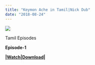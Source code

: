 ```yaml
---
title: "Keymon Ache in Tamil|Nick Dub"
date: "2018-08-24"
---
```


[![](https://2.bp.blogspot.com/-DQfYRDWvciE/Ww6D9g1_2VI/AAAAAAAABA4/gXUfWGc95WszHNeFggwX3qPbkhHtt-HegCK4BGAYYCw/s320/250px-Keymon_Ache_wallpaper.jpeg)](http://2.bp.blogspot.com/-DQfYRDWvciE/Ww6D9g1_2VI/AAAAAAAABA4/gXUfWGc95WszHNeFggwX3qPbkhHtt-HegCK4BGAYYCw/s1600/250px-Keymon_Ache_wallpaper.jpeg)

Tamil Episodes

  

**Episode-1**

**|[Watch|Download](http://tctvvideo.blogspot.com/p/keymon-ache-e-1.html)|**
